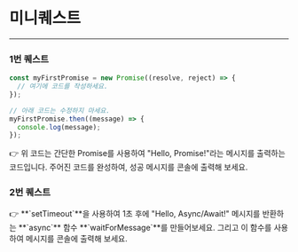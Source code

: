 # 미니퀘스트

---

### 1번 퀘스트

```jsx
const myFirstPromise = new Promise((resolve, reject) => {
  // 여기에 코드를 작성하세요.
});

// 아래 코드는 수정하지 마세요.
myFirstPromise.then((message) => {
  console.log(message);
});
```

<aside>
👉 위 코드는 간단한 Promise를 사용하여 "Hello, Promise!"라는 메시지를 출력하는 코드입니다.
주어진 코드를 완성하여, 성공 메시지를 콘솔에 출력해 보세요.

</aside>

### 2번 퀘스트

<aside>
👉 **`setTimeout`**을 사용하여 1초 후에 "Hello, Async/Await!" 메시지를 반환하는 **`async`** 함수 **`waitForMessage`**를 만들어보세요.
그리고 이 함수를 사용하여 메시지를 콘솔에 출력해 보세요.

</aside>
